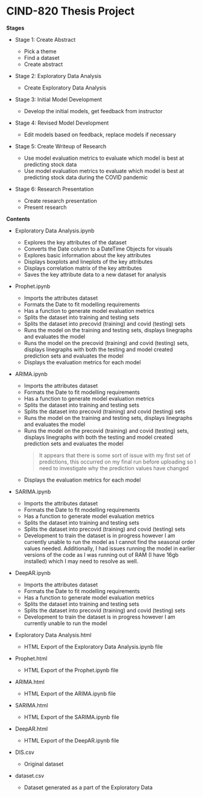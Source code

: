 # CIND-820 Thesis Project
__________Stages__________

* Stage 1: Create Abstract
	- Pick a theme
	- Find a dataset
	- Create abstract

* Stage 2: Exploratory Data Analysis
	- Create Exploratory Data Analysis

* Stage 3: Initial Model Development
	- Develop the initial models, get feedback from instructor

* Stage 4: Revised Model Development
	- Edit models based on feedback, replace models if necessary

* Stage 5: Create Writeup of Research
	- Use model evaluation metrics to evaluate which model is best at predicting stock data
	- Use model evaluation metrics to evaluate which model is best at predicting stock data during the COVID pandemic

* Stage 6: Research Presentation
	- Create research presentation
	- Present research


__________Contents__________

* Exploratory Data Analysis.ipynb
	- Explores the key attributes of the dataset
	- Converts the Date column to a DateTime Objects for visuals
	- Explores basic information about the key attributes
	- Displays boxplots and lineplots of the key attributes
	- Displays correlation matrix of the key attributes
	- Saves the key attribute data to a new dataset for analysis

* Prophet.ipynb
	- Imports the attributes dataset
	- Formats the Date to fit modelling requirements
	- Has a function to generate model evaluation metrics
	- Splits the dataset into training and testing sets
	- Splits the dataset into precovid (training) and covid (testing) sets
	- Runs the model on the training and testing sets, displays linegraphs and evaluates the model
	- Runs the model on the precovid (training) and covid (testing) sets, displays linegraphs with both the testing and model created prediction sets and evaluates the model
	- Displays the evaluation metrics for each model

* ARIMA.ipynb
	- Imports the attributes dataset
	- Formats the Date to fit modelling requirements
	- Has a function to generate model evaluation metrics
	- Splits the dataset into training and testing sets
	- Splits the dataset into precovid (training) and covid (testing) sets
	- Runs the model on the training and testing sets, displays linegraphs and evaluates the model
	- Runs the model on the precovid (training) and covid (testing) sets, displays linegraphs with both the testing and model created prediction sets and evaluates the model
		> It appears that there is some sort of issue with my first set of predictions, this occurred on my final run before uploading so I need to investigate why the prediction values have changed
	- Displays the evaluation metrics for each model

* SARIMA.ipynb
	- Imports the attributes dataset
	- Formats the Date to fit modelling requirements
	- Has a function to generate model evaluation metrics
	- Splits the dataset into training and testing sets
	- Splits the dataset into precovid (training) and covid (testing) sets
	- Development to train the dataset is in progress however I am currently unable to run the model as I cannot find the seasonal order values needed. Additionally, I had issues running the model in earlier versions of the code as I was running out of RAM (I have 16gb installed) which I may need to resolve as well.

* DeepAR.ipynb
	- Imports the attributes dataset
	- Formats the Date to fit modelling requirements
	- Has a function to generate model evaluation metrics
	- Splits the dataset into training and testing sets
	- Splits the dataset into precovid (training) and covid (testing) sets
	- Development to train the dataset is in progress however I am currently unable to run the model

* Exploratory Data Analysis.html
	- HTML Export of the Exploratory Data Analysis.ipynb file

* Prophet.html
	- HTML Export of the Prophet.ipynb file

* ARIMA.html
	- HTML Export of the ARIMA.ipynb file

* SARIMA.html
	- HTML Export of the SARIMA.ipynb file

* DeepAR.html
	- HTML Export of the DeepAR.ipynb file

* DIS.csv
	- Original dataset

* dataset.csv
	- Dataset generated as a part of the Exploratory Data 
